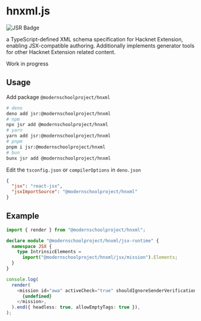 # hnxml.js

![JSR Badge](https://jsr.io/badges/@modernschoolproject/hnxml)

a TypeScript-defined XML schema specification for Hacknet Extension, enabling
JSX-compatible authoring. Additionally implements generator tools for other
Hacknet Extension related content.

Work in progress

## Usage

Add package `@modernschoolproject/hnxml`

```bash
# deno 
deno add jsr:@modernschoolproject/hnxml
# npm
npx jsr add @modernschoolproject/hnxml
# yarn
yarn add jsr:@modernschoolproject/hnxml
# pnpm
pnpm i jsr:@modernschoolproject/hnxml
# bun
bunx jsr add @modernschoolproject/hnxml
```

Edit the `tsconfig.json` or `compilerOptions` in `deno.json`

```json
{
  "jsx": "react-jsx",
  "jsxImportSource": "@modernschoolproject/hnxml"
}
```

## Example

```ts
import { render } from "@modernschoolproject/hnxml";

declare module "@modernschoolproject/hnxml/jsx-runtime" {
  namespace JSX {
    type IntrinsicElements =
      import("@modernschoolproject/hnxml/jsx/mission").Elements;
  }
}

console.log(
  render(
    <mission id="awa" activeCheck="true" shouldIgnoreSenderVerification="true">
      {undefined}
    </mission>,
  ).end({ headless: true, allowEmptyTags: true }),
);
```
